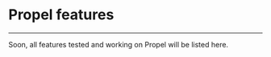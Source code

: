# Propel features
---------------------------------------

Soon, all features tested and working on Propel will be listed here.
